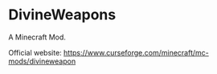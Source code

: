 # DivineWeapons
A Minecraft Mod.

Official website:
https://www.curseforge.com/minecraft/mc-mods/divineweapon